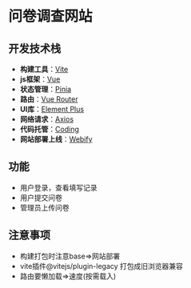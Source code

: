 
# 问卷调查网站

## 开发技术栈

- **构建工具**：[Vite](https://cn.vitejs.dev/)
- **js框架**：[Vue](https://cn.vuejs.org/)
- **状态管理**：[Pinia](https://pinia.web3doc.top/)
- **路由**：[Vue Router](https://router.vuejs.org/zh/)
- **UI库**：[Element Plus](https://element-plus.gitee.io/zh-CN/)
- **网络请求**：[Axios](https://www.axios-http.cn/)
- **代码托管**：[Coding](https://coding.net/)
- **网站部署上线**：[Webify](https://webify.cloudbase.net/)

## 功能

- 用户登录，查看填写记录
- 用户提交问卷
- 管理员上传问卷

## 注意事项

- 构建打包时注意base=>网站部署
- vite插件@vitejs/plugin-legacy 打包成旧浏览器兼容
- 路由要懒加载=>速度(按需载入)
